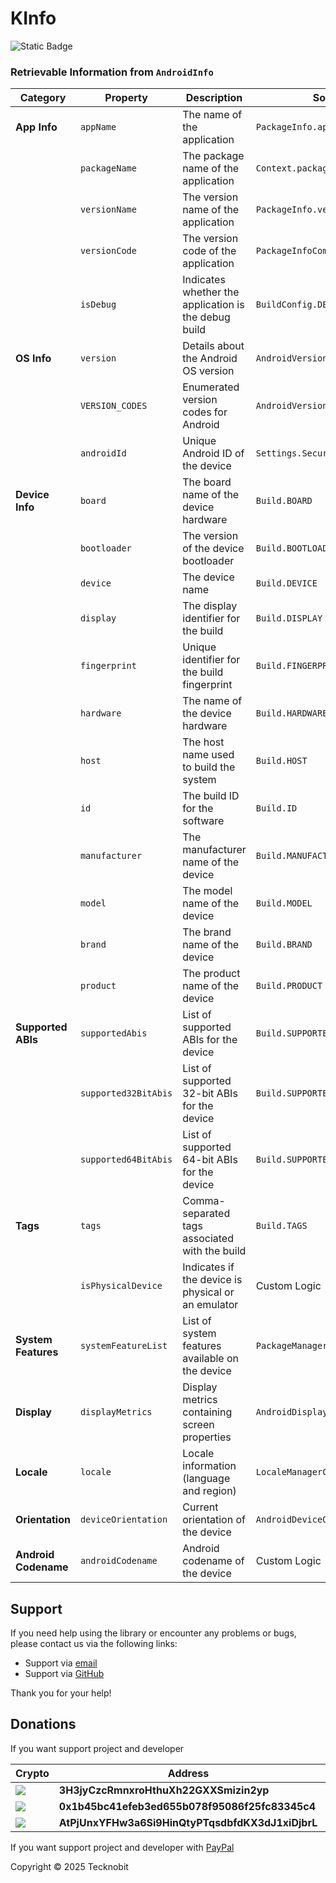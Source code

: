 # KInfo

![Static Badge](https://img.shields.io/badge/android-4280511051?link=https%3A%2F%2Fplay.google.com%2Fstore%2Fapps%2Fdetails%3Fid%3Dcom.tecknobit.ametista)

### Retrievable Information from `AndroidInfo`

| **Category**         | **Property**         | **Description**                                      | **Source**                      |
|----------------------|----------------------|------------------------------------------------------|---------------------------------|
| **App Info**         | `appName`            | The name of the application                          | `PackageInfo.applicationInfo`   |
|                      | `packageName`        | The package name of the application                  | `Context.packageName`           |
|                      | `versionName`        | The version name of the application                  | `PackageInfo.versionName`       |
|                      | `versionCode`        | The version code of the application                  | `PackageInfoCompat`             |
|                      | `isDebug`            | Indicates whether the application is the debug build | `BuildConfig.DEBUG`             |
| **OS Info**          | `version`            | Details about the Android OS version                 | `AndroidVersionImpl`            |
|                      | `VERSION_CODES`      | Enumerated version codes for Android                 | `AndroidVersionCodeImpl`        |
|                      | `androidId`          | Unique Android ID of the device                      | `Settings.Secure.ANDROID_ID`    |
| **Device Info**      | `board`              | The board name of the device hardware                | `Build.BOARD`                   |
|                      | `bootloader`         | The version of the device bootloader                 | `Build.BOOTLOADER`              |
|                      | `device`             | The device name                                      | `Build.DEVICE`                  |
|                      | `display`            | The display identifier for the build                 | `Build.DISPLAY`                 |
|                      | `fingerprint`        | Unique identifier for the build fingerprint          | `Build.FINGERPRINT`             |
|                      | `hardware`           | The name of the device hardware                      | `Build.HARDWARE`                |
|                      | `host`               | The host name used to build the system               | `Build.HOST`                    |
|                      | `id`                 | The build ID for the software                        | `Build.ID`                      |
|                      | `manufacturer`       | The manufacturer name of the device                  | `Build.MANUFACTURER`            |
|                      | `model`              | The model name of the device                         | `Build.MODEL`                   |
|                      | `brand`              | The brand name of the device                         | `Build.BRAND`                   |
|                      | `product`            | The product name of the device                       | `Build.PRODUCT`                 |
| **Supported ABIs**   | `supportedAbis`      | List of supported ABIs for the device                | `Build.SUPPORTED_ABIS`          |
|                      | `supported32BitAbis` | List of supported 32-bit ABIs for the device         | `Build.SUPPORTED_32_BIT_ABIS`   |
|                      | `supported64BitAbis` | List of supported 64-bit ABIs for the device         | `Build.SUPPORTED_64_BIT_ABIS`   |
| **Tags**             | `tags`               | Comma-separated tags associated with the build       | `Build.TAGS`                    |
|                      | `isPhysicalDevice`   | Indicates if the device is physical or an emulator   | Custom Logic                    |
| **System Features**  | `systemFeatureList`  | List of system features available on the device      | `PackageManager.systemFeatures` |
| **Display**          | `displayMetrics`     | Display metrics containing screen properties         | `AndroidDisplayMetricsImpl`     |
| **Locale**           | `locale`             | Locale information (language and region)             | `LocaleManagerCompat`           |
| **Orientation**      | `deviceOrientation`  | Current orientation of the device                    | `AndroidDeviceOrientation`      |
| **Android Codename** | `androidCodename`    | Android codename of the device                       | Custom Logic                    |

## Support

If you need help using the library or encounter any problems or bugs, please contact us via the
following links:

- Support via <a href="mailto:infotecknobitcompany@gmail.com">email</a>
- Support via <a href="https://github.com/N7ghtm4r3/KInfo/issues/new">GitHub</a>

Thank you for your help!

## Donations

If you want support project and developer

| Crypto                                                                                              | Address                                          | Network  |
|-----------------------------------------------------------------------------------------------------|--------------------------------------------------|----------|
| ![](https://img.shields.io/badge/Bitcoin-000000?style=for-the-badge&logo=bitcoin&logoColor=white)   | **3H3jyCzcRmnxroHthuXh22GXXSmizin2yp**           | Bitcoin  |
| ![](https://img.shields.io/badge/Ethereum-3C3C3D?style=for-the-badge&logo=Ethereum&logoColor=white) | **0x1b45bc41efeb3ed655b078f95086f25fc83345c4**   | Ethereum |
| ![](https://img.shields.io/badge/Solana-000?style=for-the-badge&logo=Solana&logoColor=9945FF)       | **AtPjUnxYFHw3a6Si9HinQtyPTqsdbfdKX3dJ1xiDjbrL** | Solana   |

If you want support project and developer
with <a href="https://www.paypal.com/donate/?hosted_button_id=5QMN5UQH7LDT4">PayPal</a>

Copyright © 2025 Tecknobit